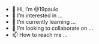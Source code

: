 - 👋 Hi, I’m @19paulo
- 👀 I’m interested in ...
- 🌱 I’m currently learning ...
- 💞️ I’m looking to collaborate on ...
- 📫 How to reach me ...

<!---
19paulo/19paulo is a ✨ special ✨ repository because its `README.md` (this file) appears on your GitHub profile.
You can click the Preview link to take a look at your changes.
--->
